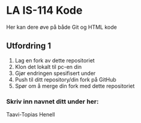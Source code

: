 # LA IS-114 Kode

Her kan dere øve på både Git og HTML kode

## Utfordring 1

1. Lag en fork av dette repositoriet
2. Klon det lokalt til pc-en din
3. Gjør endringen spesifisert under
4. Push til ditt repository/din fork på GitHub
5. Spør om å merge din fork med dette repositoriet

### Skriv inn navnet ditt under her:

Taavi-Topias Henell
